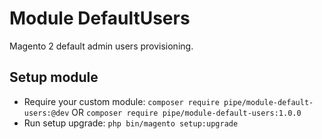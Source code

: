 # Module DefaultUsers

Magento 2 default admin users provisioning.

## Setup module

- Require your custom module: `composer require pipe/module-default-users:@dev` OR `composer require pipe/module-default-users:1.0.0`
- Run setup upgrade: `php bin/magento setup:upgrade`
